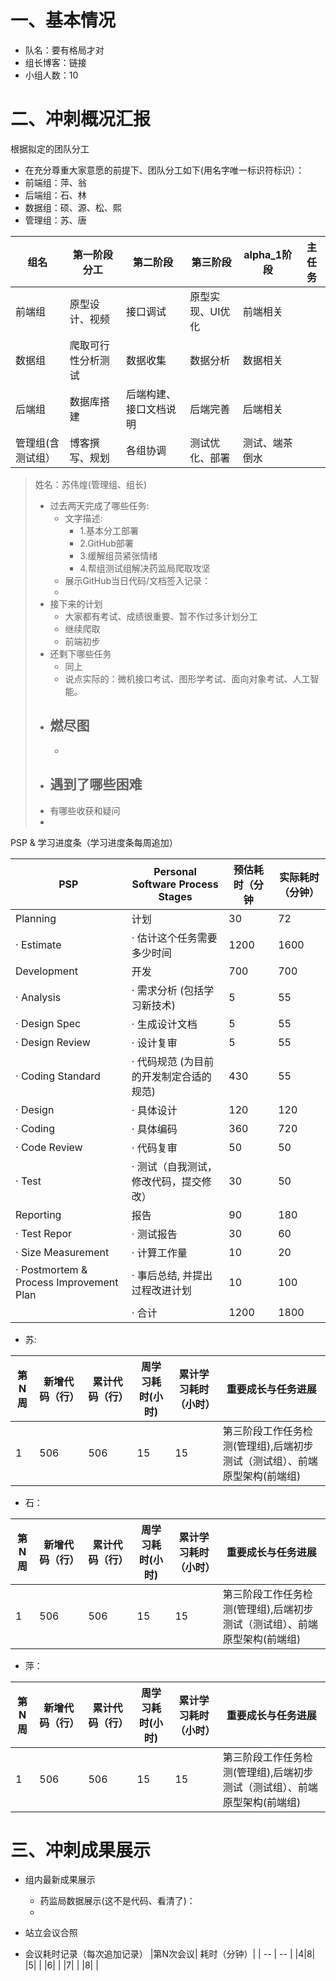 # 一、基本情况
- 队名：要有格局才对
- 组长博客：链接
- 小组人数：10

# 二、冲刺概况汇报
根据拟定的团队分工
- 在充分尊重大家意愿的前提下、团队分工如下(用名字唯一标识符标识）：
- 前端组：萍、翁
- 后端组：石、林
- 数据组：硕、源、松、熙
- 管理组：苏、唐

|组名|第一阶段分工|第二阶段|第三阶段|alpha_1阶段|主任务|
| -- | -- | -- | -- | -- | - |
|前端组|原型设计、视频|接口调试|原型实现、UI优化|前端相关| |
|数据组|爬取可行性分析测试|数据收集|数据分析|数据相关| |
|后端组|数据库搭建|后端构建、接口文档说明|后端完善|后端相关| |
|管理组(含测试组）|博客撰写、规划|各组协调|测试优化、部署|测试、端茶倒水| |


> 姓名：苏伟煌(管理组、组长)
> 
> - 过去两天完成了哪些任务:
>   - 文字描述:
>       - 1.基本分工部署
>       - 2.GitHub部署
>       - 3.缓解组员紧张情绪
>       - 4.帮组测试组解决药监局爬取攻坚
>   - 展示GitHub当日代码/文档签入记录：
>   - 
> - 接下来的计划
>   - 大家都有考试、成绩很重要、暂不作过多计划分工
>   - 继续爬取
>   - 前端初步
> - 还剩下哪些任务
>   - 同上
>   - 说点实际的：微机接口考试、图形学考试、面向对象考试、人工智能。
> - 燃尽图
>   - 
>   - 
> - 遇到了哪些困难
>   - 
> - 有哪些收获和疑问
> - 

PSP & 学习进度条（学习进度条每周追加）

| PSP | Personal Software Process Stages | 预估耗时（分钟| 实际耗时（分钟） |
| - | - | - | - |
| Planning | 计划|    30  |    72  |
| · Estimate  | · 估计这个任务需要多少时间| 1200    |      1600    |
| Development   | 开发   |     700     |    700      |
| · Analysis | · 需求分析 (包括学习新技术) |    5    |  55 |
| · Design Spec | · 生成设计文档 | 5     | 55   |
| · Design Review| · 设计复审|      5    | 55   |
| · Coding Standard | · 代码规范 (为目前的开发制定合适的规范) |430   |  55 |
| · Design | · 具体设计 |      120    | 120   |
| · Coding | · 具体编码  |      360    | 720   |
| · Code Review| · 代码复审                           |      50    |      50    |
| · Test | · 测试（自我测试，修改代码，提交修改） |      30    |      50    |
| Reporting  | 报告                               |     90     |        180  |
| · Test Repor| · 测试报告                           |      30    |      60    |
| · Size Measurement | · 计算工作量| 10  | 20|
| · Postmortem & Process Improvement Plan | · 事后总结, 并提出过程改进计划| 10 |100 |
| | · 合计  |    1200      |       1800   |

- 苏:

|第N周|	新增代码（行）|	累计代码（行）|	周学习耗时(小时)|累计学习耗时（小时）|重要成长与任务进展|
| -- | -- | -- | -- | -- | -- |
|1|506 |506 |15|15|第三阶段工作任务检测(管理组),后端初步测试（测试组）、前端原型架构(前端组) |

- 石：

|第N周|	新增代码（行）|	累计代码（行）|	周学习耗时(小时)|累计学习耗时（小时）|重要成长与任务进展|
| -- | -- | -- | -- | -- | -- |
|1|506 |506 |15|15|第三阶段工作任务检测(管理组),后端初步测试（测试组）、前端原型架构(前端组) |

- 萍：

|第N周|	新增代码（行）|	累计代码（行）|	周学习耗时(小时)|累计学习耗时（小时）|重要成长与任务进展|
| -- | -- | -- | -- | -- | -- |
|1|506 |506 |15|15|第三阶段工作任务检测(管理组),后端初步测试（测试组）、前端原型架构(前端组) |
# 三、冲刺成果展示
- 组内最新成果展示
   - 药监局数据展示(这不是代码、看清了)：
   - 

- 站立会议合照

- 会议耗时记录（每次追加记录）
|第N次会议|	耗时（分钟）|
| -- | -- |
|4|8|
|5| |
|6| |
|7| |
|8| |

